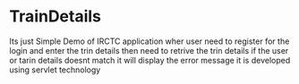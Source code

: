 # TrainDetails
Its just Simple Demo of IRCTC application wher user need to register for the login and enter the trin details 
then need to retrive the trin details 
if the user or tarin details doesnt match it will display the error message 
it is developed using servlet technology
